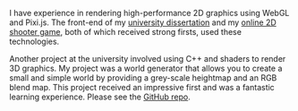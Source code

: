 I have experience in rendering high-performance 2D graphics using WebGL and Pixi.js. The front-end of my <a href="https://youtu.be/Hku3ORswnwE" target="_blank">university dissertation</a> and my <a href="https://youtu.be/hVRlS9BiE78?t=83" target="_blank">online 2D shooter game</a>, both of which received strong firsts, used these technologies.

Another project at the university involved using C++ and shaders to render 3D graphics. My project was a world generator that allows you to create a small and simple world by providing a grey-scale heightmap and an RGB blend map. This project received an impressive first and was a fantastic learning experience. Please see the <a href="https://github.com/mattfletcher94/opengl-world-generator" target="_blank">GitHub repo</a>.